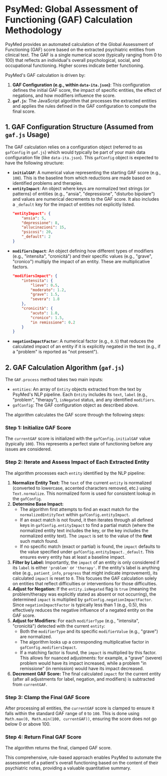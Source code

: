 # PsyMed: Global Assessment of Functioning (GAF) Calculation Methodology

PsyMed provides an automated calculation of the Global Assessment of Functioning (GAF) score based on the extracted psychiatric entities from clinical text. The GAF is a single numerical score (typically ranging from 0 to 100) that reflects an individual's overall psychological, social, and occupational functioning. Higher scores indicate better functioning.

PsyMed's GAF calculation is driven by:
1.  **GAF Configuration (e.g., within `data-ita.json`)**: This configuration defines the initial GAF score, the impact of specific entities, the effect of negations, and how modifiers influence the score.
2.  **`gaf.js`**: The JavaScript algorithm that processes the extracted entities and applies the rules defined in the GAF configuration to compute the final score.

## 1. GAF Configuration Structure (Assumed from `gaf.js` Usage)

The GAF calculation relies on a configuration object (referred to as `gafConfig` in `gaf.js`) which would typically be part of your main data configuration file (like `data-ita.json`). This `gafConfig` object is expected to have the following structure:

* **`initialGAF`**: A numerical value representing the starting GAF score (e.g., `100`). This is the baseline from which reductions are made based on identified problems and therapies.
* **`entityImpact`**: An object where keys are normalized text strings (or patterns) of entities (e.g., "ansia", "depressione", "disturbo bipolare") and values are numerical decrements to the GAF score. It also includes a `_default` key for the impact of entities not explicitly listed.
    ```json
    "entityImpact": {
        "ansia": 5,
        "depressione": 8,
        "allucinazioni": 15,
        "psicosi": 20,
        "_default": 2
    }
    ```
* **`modifiersImpact`**: An object defining how different types of modifiers (e.g., "intensita", "cronicità") and their specific values (e.g., "grave", "cronico") multiply the impact of an entity. These are multiplicative factors.
    ```json
    "modifiersImpact": {
        "intensita": {
            "lieve": 0.5,
            "moderato": 1.2,
            "grave": 1.5,
            "severa": 1.8
        },
        "cronicità": {
            "acuto": 1.0,
            "cronico": 1.5,
            "in remissione": 0.2
        }
    }
    ```
* **`negationImpactFactor`**: A numerical factor (e.g., `0.5`) that reduces the calculated impact of an entity if it is explicitly negated in the text (e.g., if a "problem" is reported as "not present").

## 2. GAF Calculation Algorithm (`gaf.js`)

The `GAF.process` method takes two main inputs:
* `entities`: An array of `Entity` objects extracted from the text by PsyMed's NLP pipeline. Each `Entity` includes its `text`, `label` (e.g., "problem", "therapy"), `isNegated` status, and any identified `modifiers`.
* `gafConfig`: The GAF configuration object as described above.

The algorithm calculates the GAF score through the following steps:

### Step 1: Initialize GAF Score

The `currentGAF` score is initialized with the `gafConfig.initialGAF` value (typically `100`). This represents a perfect state of functioning before any issues are considered.

### Step 2: Iterate and Assess Impact of Each Extracted Entity

The algorithm processes each `entity` identified by the NLP pipeline:

1.  **Normalize Entity Text:** The `text` of the current `entity` is normalized (converted to lowercase, accented characters removed, etc.) using `Text.normalize`. This normalized form is used for consistent lookup in the `gafConfig`.
2.  **Determine Base Impact:**
    * The algorithm first attempts to find an exact match for the `normalizedEntityText` within `gafConfig.entityImpact`.
    * If an exact match is not found, it then iterates through all defined keys in `gafConfig.entityImpact` to find a partial match (where the normalized entity text includes the key, or the key includes the normalized entity text). The `impact` is set to the value of the **first** such match found.
    * If no specific match (exact or partial) is found, the `impact` defaults to the value specified under `gafConfig.entityImpact._default`. This ensures every entity has at least a baseline impact.
3.  **Filter by Label:** Importantly, the `impact` of an entity is only considered if its `label` is either `'problem'` or `'therapy'`. If the entity's label is anything else (e.g., `patient_info`, `progress` that might indicate improvement), its calculated `impact` is reset to `0`. This focuses the GAF calculation solely on entities that reflect difficulties or interventions for those difficulties.
4.  **Adjust for Negation:** If the `entity.isNegated` flag is `true` (meaning the problem/therapy was explicitly stated as absent or not occurring), the determined `impact` is multiplied by `gafConfig.negationImpactFactor`. Since `negationImpactFactor` is typically less than 1 (e.g., 0.5), this effectively reduces the negative influence of a negated entity on the GAF score.
5.  **Adjust for Modifiers:** For each `modifierType` (e.g., "intensita", "cronicità") detected with the current `entity`:
    * Both the `modifierType` and its specific `modifierValue` (e.g., "grave") are normalized.
    * The algorithm looks up a corresponding multiplicative factor in `gafConfig.modifiersImpact`.
    * If a matching factor is found, the `impact` is multiplied by this factor. This allows for nuanced adjustments: for example, a "grave" (severe) problem would have its impact increased, while a problem "in remissione" (in remission) would have its impact decreased.
6.  **Decrement GAF Score:** The final calculated `impact` for the current entity (after all adjustments for label, negation, and modifiers) is subtracted from `currentGAF`.

### Step 3: Clamp the Final GAF Score

After processing all entities, the `currentGAF` score is clamped to ensure it falls within the standard GAF range of `0` to `100`. This is done using `Math.max(0, Math.min(100, currentGAF))`, ensuring the score does not go below 0 or above 100.

### Step 4: Return Final GAF Score

The algorithm returns the final, clamped GAF score.

This comprehensive, rule-based approach enables PsyMed to automate the assessment of a patient's overall functioning based on the content of their psychiatric notes, providing a valuable quantitative summary.